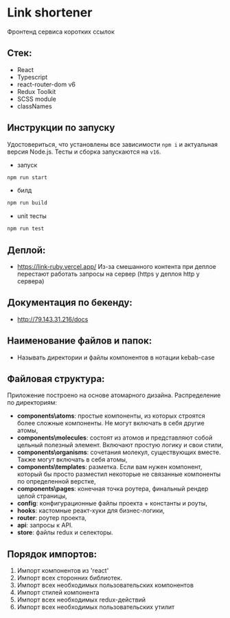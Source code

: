 # Link shortener

Фронтенд сервиса коротких ссылок

## Стек:

- React
- Typescript
- react-router-dom v6
- Redux Toolkit
- SCSS module
- classNames

## Инструкции по запуску

Удостовериться, что установлены все зависимости `npm i` и актуальная версия
Node.js. Тесты и сборка запускаются на `v16`.

- запуск 

```bash
npm run start
```

- билд

```bash
npm run build
```

- unit тесты

```bash
npm run test
```

## Деплой:
- https://link-ruby.vercel.app/
Из-за смешанного контента при деплое перестают работать запросы на сервер (https у деплоя http у сервера)

## Документация по бекенду:
- http://79.143.31.216/docs

## Наименование файлов и папок:

- Называть директории и файлы компонентов в нотации kebab-case

## Файловая структура:

Приложение построено на основе атомарного дизайна.
Распределение по директориям:

- **components\atoms**: простые компоненты, из которых строятся более сложные
  компоненты. Не могут включать в себя другие атомы,
- **components\molecules**: состоят из атомов и представляют собой цельный
  полезный
  элемент. Включают простую логику и свои стили,
- **components\organisms**: сочетания молекул, существующих вместе. Также могут
  включать в себя атомы,
- **components\templates**: разметка. Если вам нужен компонент, который бы
  просто
  разместил некоторые не связанные компоненты по определенной верстке,
- **components\pages**: конечная точка роутера, финальный рендер целой страницы,
- **config**: конфигурационные файлы проекта + константы и роуты,
- **hooks**: кастомные реакт-хуки для бизнес-логики,
- **router**: роутер проекта,
- **api**: запросы к API.
- **store**: файлы redux и селекторы.

## Порядок импортов:

1. Импорт компонентов из 'react'
2. Импорт всех сторонних библиотек.
3. Импорт всех необходимых пользовательских компонентов
4. Импорт стилей компонента
5. Импорт всех необходимых redux-действий
6. Импорт всех необходимых пользовательских утилит



